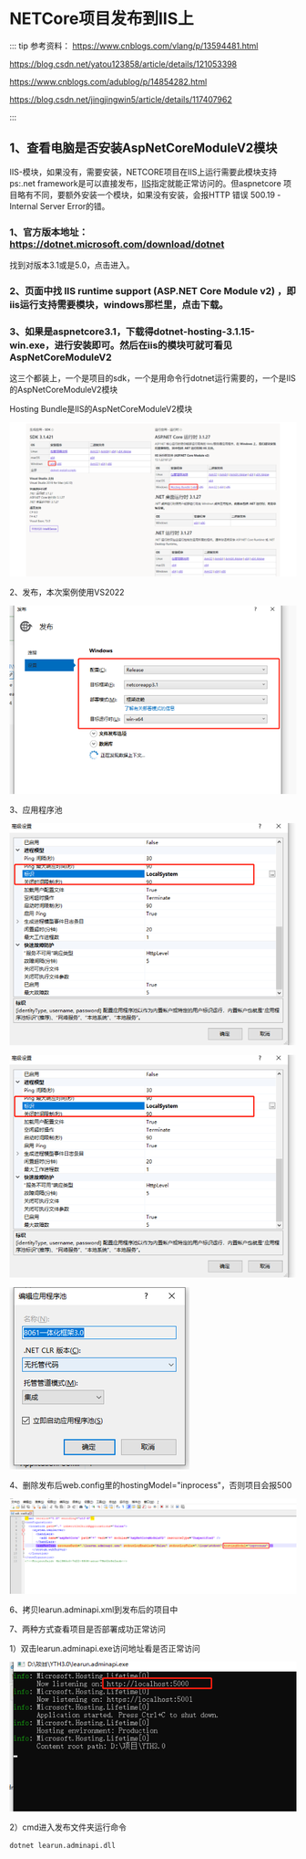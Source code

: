 
# NETCore项目发布到IIS上

::: tip 参考资料：
https://www.cnblogs.com/vlang/p/13594481.html

https://blog.csdn.net/yatou123858/article/details/121053398

https://www.cnblogs.com/adublog/p/14854282.html

https://blog.csdn.net/jingjingwin5/article/details/117407962

:::

## 1、查看电脑是否安装AspNetCoreModuleV2模块
IIS-模块，如果没有，需要安装，NETCORE项目在IIS上运行需要此模块支持
ps:.net framework是可以直接发布，[IIS](https://so.csdn.net/so/search?q=IIS&spm=1001.2101.3001.7020)指定就能正常访问的。但aspnetcore 项目略有不同，要额外安装一个模块，如果没有安装，会报HTTP 错误 500.19 - Internal Server Error的错。
### 1、官方版本地址：https://dotnet.microsoft.com/download/dotnet
找到对版本3.1或是5.0，点击进入。
### 2、页面中找  IIS runtime support (ASP.NET Core Module v2) ，即iis运行支持需要模块，windows那栏里，点击下载。
### 3、如果是aspnetcore3.1，下载得dotnet-hosting-3.1.15-win.exe，进行安装即可。然后在iis的模块可就可看见AspNetCoreModuleV2




这三个都装上，一个是项目的sdk，一个是用命令行dotnet运行需要的，一个是IIS的AspNetCoreModuleV2模块

Hosting Bundle是IIS的AspNetCoreModuleV2模块

![image-202208071020326091](../img/mix/image-202208071020326091.png)



2、发布，本次案例使用VS2022

![](../img/mix/image-20220802094856722.png)

3、应用程序池

![](../img/mix/image-20220802094934777.png)

![](../img/mix/image-20220802094934777.png)


![](../img/mix/image-20220802095816620.png)





4、删除发布后web.config里的hostingModel="inprocess"，否则项目会报500

![](../img/mix/image-20220802095158853.png)



6、拷贝learun.adminapi.xml到发布后的项目中

7、两种方式查看项目是否部署成功正常访问

1）双击learun.adminapi.exe访问地址看是否正常访问

![](../img/mix/image-20220802095425604.png)



2）cmd进入发布文件夹运行命令

~~~ 
dotnet learun.adminapi.dll
~~~


